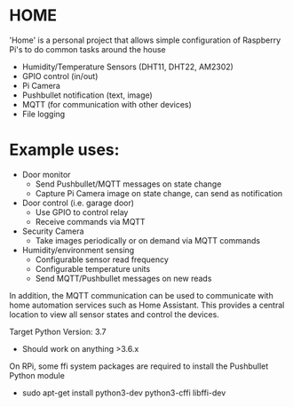 # HOME
'Home' is a personal project that allows simple configuration of Raspberry Pi's to do common tasks around the house
-  Humidity/Temperature Sensors (DHT11, DHT22, AM2302)
-  GPIO control (in/out)
-  Pi Camera
-  Pushbullet notification (text, image)
-  MQTT (for communication with other devices)
-  File logging

# Example uses:
-  Door monitor
    -  Send Pushbullet/MQTT messages on state change
    -  Capture Pi Camera image on state change, can send as notification
-  Door control (i.e. garage door)
    -  Use GPIO to control relay
    -  Receive commands via MQTT
-  Security Camera
    -  Take images periodically or on demand via MQTT commands
-  Humidity/environment sensing
    -  Configurable sensor read frequency
    -  Configurable temperature units
    -  Send MQTT/Pushbullet messages on new reads

In addition, the MQTT communication can be used to communicate with home automation services
such as Home Assistant. This provides a central location to view all sensor states and control the devices.

Target Python Version: 3.7
-  Should work on anything  >3.6.x

On RPi, some ffi system packages are required to install the Pushbullet Python module
-  sudo apt-get install python3-dev python3-cffi libffi-dev
